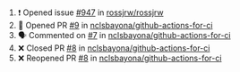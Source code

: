 <!--START_SECTION:activity-->
1. ❗️ Opened issue [#947](https://github.com/rossjrw/rossjrw/issues/947) in [rossjrw/rossjrw](https://github.com/rossjrw/rossjrw)
2. 💪 Opened PR [#9](https://github.com/nclsbayona/github-actions-for-ci/pull/9) in [nclsbayona/github-actions-for-ci](https://github.com/nclsbayona/github-actions-for-ci)
3. 🗣 Commented on [#7](https://github.com/nclsbayona/github-actions-for-ci/issues/7) in [nclsbayona/github-actions-for-ci](https://github.com/nclsbayona/github-actions-for-ci)
4. ❌ Closed PR [#8](https://github.com/nclsbayona/github-actions-for-ci/pull/8) in [nclsbayona/github-actions-for-ci](https://github.com/nclsbayona/github-actions-for-ci)
5. ❌ Reopened PR [#8](https://github.com/nclsbayona/github-actions-for-ci/pull/8) in [nclsbayona/github-actions-for-ci](https://github.com/nclsbayona/github-actions-for-ci)
<!--END_SECTION:activity-->
